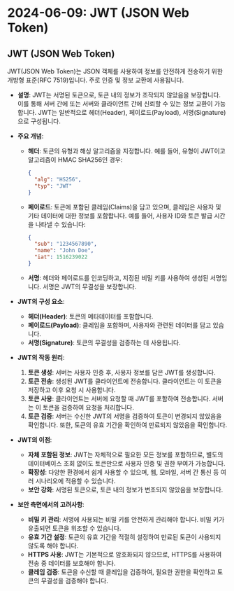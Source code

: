 # 2024-06-09: JWT (JSON Web Token)

## JWT (JSON Web Token)

JWT(JSON Web Token)는 JSON 객체를 사용하여 정보를 안전하게 전송하기 위한 개방형 표준(RFC 7519)입니다. 주로 인증 및 정보 교환에 사용됩니다.

- **설명**: JWT는 서명된 토큰으로, 토큰 내의 정보가 조작되지 않았음을 보장합니다. 이를 통해 서버 간에 또는 서버와 클라이언트 간에 신뢰할 수 있는 정보 교환이 가능합니다. JWT는 일반적으로 헤더(Header), 페이로드(Payload), 서명(Signature)으로 구성됩니다.

- **주요 개념**:
  - **헤더**: 토큰의 유형과 해싱 알고리즘을 지정합니다. 예를 들어, 유형이 JWT이고 알고리즘이 HMAC SHA256인 경우:
    ```json
    {
      "alg": "HS256",
      "typ": "JWT"
    }
    ```
  - **페이로드**: 토큰에 포함된 클레임(Claims)을 담고 있으며, 클레임은 사용자 및 기타 데이터에 대한 정보를 포함합니다. 예를 들어, 사용자 ID와 토큰 발급 시간을 나타낼 수 있습니다:
    ```json
    {
      "sub": "1234567890",
      "name": "John Doe",
      "iat": 1516239022
    }
    ```
  - **서명**: 헤더와 페이로드를 인코딩하고, 지정된 비밀 키를 사용하여 생성된 서명입니다. 서명은 JWT의 무결성을 보장합니다.

- **JWT의 구성 요소**:
  - **헤더(Header)**: 토큰의 메타데이터를 포함합니다.
  - **페이로드(Payload)**: 클레임을 포함하며, 사용자와 관련된 데이터를 담고 있습니다.
  - **서명(Signature)**: 토큰의 무결성을 검증하는 데 사용됩니다.

- **JWT의 작동 원리**:
  1. **토큰 생성**: 서버는 사용자 인증 후, 사용자 정보를 담은 JWT를 생성합니다.
  2. **토큰 전송**: 생성된 JWT를 클라이언트에 전송합니다. 클라이언트는 이 토큰을 저장하고 이후 요청 시 사용합니다.
  3. **토큰 사용**: 클라이언트는 서버에 요청할 때 JWT를 포함하여 전송합니다. 서버는 이 토큰을 검증하여 요청을 처리합니다.
  4. **토큰 검증**: 서버는 수신한 JWT의 서명을 검증하여 토큰이 변경되지 않았음을 확인합니다. 또한, 토큰의 유효 기간을 확인하여 만료되지 않았음을 확인합니다.

- **JWT의 이점**:
  - **자체 포함된 정보**: JWT는 자체적으로 필요한 모든 정보를 포함하므로, 별도의 데이터베이스 조회 없이도 토큰만으로 사용자 인증 및 권한 부여가 가능합니다.
  - **확장성**: 다양한 환경에서 쉽게 사용할 수 있으며, 웹, 모바일, 서버 간 통신 등 여러 시나리오에 적용할 수 있습니다.
  - **보안 강화**: 서명된 토큰으로, 토큰 내의 정보가 변조되지 않았음을 보장합니다.

- **보안 측면에서의 고려사항**:
  - **비밀 키 관리**: 서명에 사용되는 비밀 키를 안전하게 관리해야 합니다. 비밀 키가 유출되면 토큰을 위조할 수 있습니다.
  - **유효 기간 설정**: 토큰의 유효 기간을 적절히 설정하여 만료된 토큰이 사용되지 않도록 해야 합니다.
  - **HTTPS 사용**: JWT는 기본적으로 암호화되지 않으므로, HTTPS를 사용하여 전송 중 데이터를 보호해야 합니다.
  - **클레임 검증**: 토큰을 수신할 때 클레임을 검증하여, 필요한 권한을 확인하고 토큰의 무결성을 검증해야 합니다.
